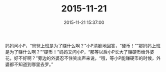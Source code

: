 ﻿---
title: "2015-11-21"
date: 2015-11-21 15:37:00
tags: 文字
categories: 爸爸
---
妈妈问小P，“爸爸上班是为了赚什么啊？”小P清脆地回答，“硬币！”“那妈妈上班是为了赚什么啊？”“硬币！”妈妈又问小P，“那等以后小P长大了赚硬币给外婆花，好不好啊？”旁边的外婆忍不住笑出声来说，“哦，等小P能赚硬币的时候，外婆都不知道到哪里去罗。” ​​​​
